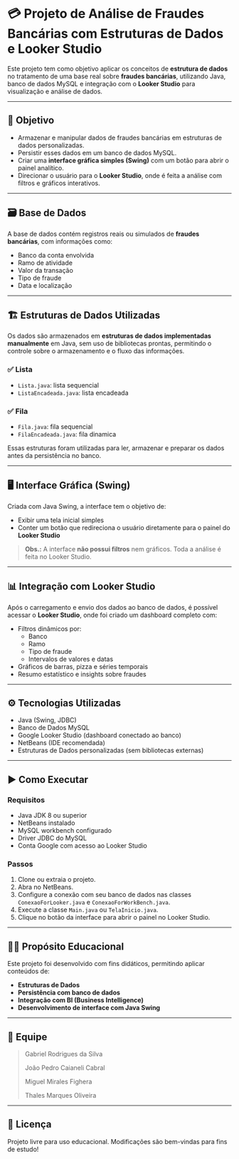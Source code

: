# 💳 Projeto de Análise de Fraudes Bancárias com Estruturas de Dados e Looker Studio

Este projeto tem como objetivo aplicar os conceitos de **estrutura de dados** no tratamento de uma base real sobre **fraudes bancárias**, utilizando Java, banco de dados MySQL e integração com o **Looker Studio** para visualização e análise de dados.

---

## 🎯 Objetivo

- Armazenar e manipular dados de fraudes bancárias em estruturas de dados personalizadas.
- Persistir esses dados em um banco de dados MySQL.
- Criar uma **interface gráfica simples (Swing)** com um botão para abrir o painel analítico.
- Direcionar o usuário para o **Looker Studio**, onde é feita a análise com filtros e gráficos interativos.

---

## 🗃️ Base de Dados

A base de dados contém registros reais ou simulados de **fraudes bancárias**, com informações como:

- Banco da conta envolvida
- Ramo de atividade
- Valor da transação
- Tipo de fraude
- Data e localização

---

## 🏗️ Estruturas de Dados Utilizadas

Os dados são armazenados em **estruturas de dados implementadas manualmente** em Java, sem uso de bibliotecas prontas, permitindo o controle sobre o armazenamento e o fluxo das informações.

### ✅ Lista

- `Lista.java`: lista sequencial
- `ListaEncadeada.java`: lista encadeada

### ✅ Fila

- `Fila.java`: fila sequencial
- `FilaEncadeada.java`: fila dinamica

Essas estruturas foram utilizadas para ler, armazenar e preparar os dados antes da persistência no banco.

---

## 🖥️ Interface Gráfica (Swing)

Criada com Java Swing, a interface tem o objetivo de:

- Exibir uma tela inicial simples
- Conter um botão que redireciona o usuário diretamente para o painel do **Looker Studio**

> **Obs.:** A interface **não possui filtros** nem gráficos. Toda a análise é feita no Looker Studio.

---

## 📊 Integração com Looker Studio

Após o carregamento e envio dos dados ao banco de dados, é possível acessar o **Looker Studio**, onde foi criado um dashboard completo com:

- Filtros dinâmicos por:
  - Banco
  - Ramo
  - Tipo de fraude
  - Intervalos de valores e datas
- Gráficos de barras, pizza e séries temporais
- Resumo estatístico e insights sobre fraudes

---

## ⚙️ Tecnologias Utilizadas

- Java (Swing, JDBC)
- Banco de Dados MySQL
- Google Looker Studio (dashboard conectado ao banco)
- NetBeans (IDE recomendada)
- Estruturas de Dados personalizadas (sem bibliotecas externas)

---

## ▶️ Como Executar

### Requisitos

- Java JDK 8 ou superior
- NetBeans instalado
- MySQL workbench configurado
- Driver JDBC do MySQL
- Conta Google com acesso ao Looker Studio

### Passos

1. Clone ou extraia o projeto.
2. Abra no NetBeans.
3. Configure a conexão com seu banco de dados nas classes `ConexaoForLooker.java` e `ConexaoForWorkBench.java`.
4. Execute a classe `Main.java` ou `TelaInicio.java`.
5. Clique no botão da interface para abrir o painel no Looker Studio.

---

## 👨‍🏫 Propósito Educacional

Este projeto foi desenvolvido com fins didáticos, permitindo aplicar conteúdos de:

- **Estruturas de Dados**
- **Persistência com banco de dados**
- **Integração com BI (Business Intelligence)**
- **Desenvolvimento de interface com Java Swing**

---

## 👥 Equipe

> Gabriel Rodrigues da Silva
>
> João Pedro Caianeli Cabral
>
> Miguel Mirales Fighera
>
> Thales Marques Oliveira 

---

## 📄 Licença

Projeto livre para uso educacional. Modificações são bem-vindas para fins de estudo!
